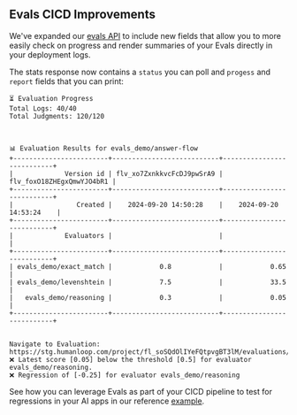 ## Evals CICD Improvements

We've expanded our [evals API](https://humanloop.com/docs/v5/api-reference/evaluations/get-stats) to include new fields that allow you to more easily check on progress and render summaries of your Evals directly in your deployment logs.

The stats response now contains a `status` you can poll and `progess` and `report` fields that you can print:

```
⏳ Evaluation Progress
Total Logs: 40/40
Total Judgments: 120/120



📊 Evaluation Results for evals_demo/answer-flow 
+------------------------+---------------------------+---------------------------+
|             Version id | flv_xo7ZxnkkvcFcDJ9pwSrA9 | flv_foxO18ZHEgxQmwYJO4bR1 |
+------------------------+---------------------------+---------------------------+
|                Created |    2024-09-20 14:50:28    |    2024-09-20 14:53:24    |
+------------------------+---------------------------+---------------------------+
|             Evaluators |                           |                           |
+------------------------+---------------------------+---------------------------+
| evals_demo/exact_match |            0.8            |            0.65           |
| evals_demo/levenshtein |            7.5            |            33.5           |
|   evals_demo/reasoning |            0.3            |            0.05           |
+------------------------+---------------------------+---------------------------+


Navigate to Evaluation:  https://stg.humanloop.com/project/fl_soSQdOlIYeFQtpvgBT3lM/evaluations/evr_vXjRgufGzwuX37UY83Lr8/stats
❌ Latest score [0.05] below the threshold [0.5] for evaluator evals_demo/reasoning.
❌ Regression of [-0.25] for evaluator evals_demo/reasoning

```


See how you can leverage Evals as part of your CICD pipeline to test for regressions in your AI apps in our reference [example](https://github.com/humanloop/humanloop-cookbook/blob/main/tutorials/rag/evaluate_rag_cicd.py). 
